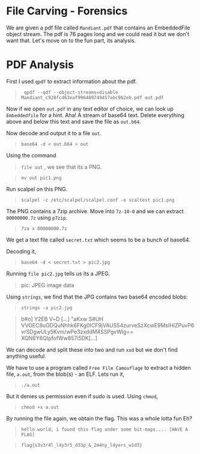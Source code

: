 # File Carving - Forensics
We are given a pdf file called `Mandiant.pdf` that contains an EmbeddedFile object stream. The pdf is 76 pages long and we could read it but we don't want that. Let's move on to the fun part, its analysis.
# PDF Analysis
First I used `qpdf` to extract information about the pdf.
> ` qpdf --qdf --object-streams=disable Mandiant_c920fc463eaf996489749457abc9b2eb.pdf out.pdf`

Now if we open `out.pdf` in any text editor of choice, we can look up `Embeddedfile` for a hint. 
Aha! A stream of base64 text. Delete everything above and below this text and save the file as `out.b64`.

Now decode and output it to a file `out`. 
> `base64 -d < out.b64 > out`

Using the command 
> `file out` , we see that its a PNG.

> `mv out pic1.png`



Run scalpel on this PNG.
> `scalpel -c /etc/scalpel/scalpel.conf -o scaltest pic1.png`

The PNG contains a 7zip archive. Move into `7z-10-0` and we can extract `00000000.7z` using `p7zip`. 
> `7za x 00000000.7z `

We get a text file called `secret.txt` which seems to be a bunch of base64. 

Decoding it,
> `base64 -d < secret.txt > pic2.jpg`

Running `file pic2.jpg` tells us its a JPEG.
> pic: JPEG image data


Using `strings`, we find that the JPG contains two base64 encoded blobs:
> `strings -a pic2.jpg`
 
> b#o]
  Y2EB
  V~D
  [...]
  "aKxw
  S#UH
  VVGEC8uGDQuNhhk6FKg0ICF9jVAUS54zurveSzXcwE9MsIHIZPuvP6vrSDgwULy5Kvm/wPe3zxddM4SSPgvWIg==
  XQN6Y6QIpfofWw857i5DK[...]  


We can decode and split these into two and run `xxd` but we don't find anything useful.

We have to use a program called `Free File Camouflage` to extract a hidden file, `a.out`, from the blob(s) - an ELF. Lets run it,
> `./a.out`

But it denies us permission even if sudo is used. Using `chmod`,

> `chmod +x a.out`

By running the file again, we obtain the flag. This was a whole lotta fun Eh?

> `hello world, i found this flag under some bit-maps.... [HAVE A FLAG]`
  
  
> `flag{s3v3r4l_l4y3r5_d33p_&_2m4ny_l4yers_w1d3}`


